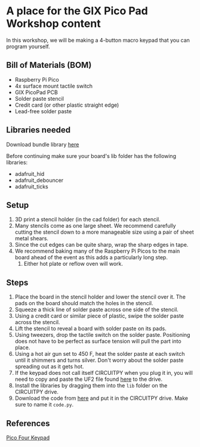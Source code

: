 # A place for the GIX Pico Pad Workshop content
In this workshop, we will be making a 4-button macro keypad that you can program yourself.

## Bill of Materials (BOM)
- Raspberry Pi Pico
- 4x surface mount tactile switch
- GIX PicoPad PCB
- Solder paste stencil
- Credit card (or other plastic straight edge)
- Lead-free solder paste

## Libraries needed

Download bundle library [here](https://circuitpython.org/libraries)

Before continuing make sure your board's lib folder has the following libraries:

- adafruit_hid
- adafruit_debouncer
- adafruit_ticks

## Setup
1. 3D print a stencil holder (in the cad folder) for each stencil.
1. Many stencils come as one large sheet. We recommend carefully cutting the stencil down to a more manageable size using a pair of sheet metal shears.
1. Since the cut edges can be quite sharp, wrap the sharp edges in tape.
1. We recommend baking many of the Raspberry Pi Picos to the main board ahead of the event as this adds a particularly long step.
    1. Either hot plate or reflow oven will work. 

## Steps
1. Place the board in the stencil holder and lower the stencil over it. The pads on the board should match the holes in the stencil.
1. Squeeze a thick line of solder paste across one side of the stencil.
1. Using a credit card or similar piece of plastic, swipe the solder paste across the stencil.
1. Lift the stencil to reveal a board with solder paste on its pads.
1. Using tweezers, drop the tactile switch on the solder paste. Positioning does not have to be perfect as surface tension will pull the part into place.
1. Using a hot air gun set to 450 F, heat the solder paste at each switch until it shimmers and turns silver. Don't worry about the solder paste spreading out as it gets hot.
1. If the keypad does not call itself CIRCUITPY when you plug it in, you will need to copy and paste the UF2 file found [here](https://learn.adafruit.com/pico-four-key-macropad/circuitpython) to the drive.
1. Install the libraries by dragging them into the `lib` folder on the CIRCUITPY drive.
1. Download the code from [here](https://learn.adafruit.com/pico-four-key-macropad/code-the-four-keypad) and put it in the CIRCUITPY drive. Make sure to name it `code.py`.

## References

[Pico Four Keypad](https://learn.adafruit.com/pico-four-key-macropad/overview)
